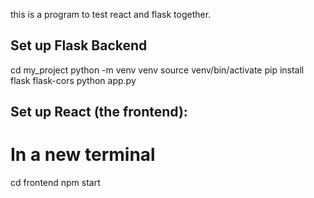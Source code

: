 this is a program to test react and flask together. 

## Set up Flask Backend
cd my_project
python -m venv venv
source venv/bin/activate
pip install flask flask-cors
python app.py

## Set up React (the frontend):
# In a new terminal
cd frontend
npm start





